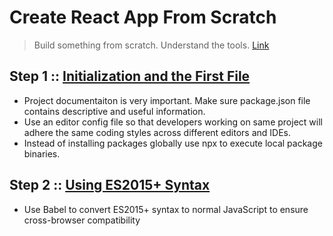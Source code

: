# Create React App From Scratch

> Build something from scratch. Understand the tools. [Link](https://blog.cloudboost.io/create-a-react-application-from-scratch-part-1-introduction-b2e66dfb3aae)

## Step 1 :: [Initialization and the First File](https://medium.com/@TeeFouad/create-a-react-application-from-scratch-part-2-initialization-and-the-first-file-c7e0ecdaa6bf)

- Project documentaiton is very important. Make sure package.json file contains descriptive and useful information.
- Use an editor config file so that developers working on same project will adhere the same coding styles across different editors and IDEs.
- Instead of installing packages globally use npx to execute local package binaries.

## Step 2 :: [Using ES2015+ Syntax](https://medium.com/@TeeFouad/create-a-react-application-from-scratch-part-3-using-es2015-syntax-4ab0ba7a4254)

- Use Babel to convert ES2015+ syntax to normal JavaScript to ensure cross-browser compatibility
